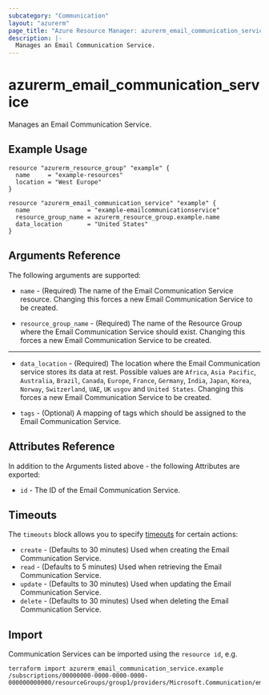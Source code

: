 ```yaml
---
subcategory: "Communication"
layout: "azurerm"
page_title: "Azure Resource Manager: azurerm_email_communication_service"
description: |-
  Manages an Email Communication Service.
---
```


# azurerm_email_communication_service

Manages an Email Communication Service.

## Example Usage

```hcl
resource "azurerm_resource_group" "example" {
  name     = "example-resources"
  location = "West Europe"
}

resource "azurerm_email_communication_service" "example" {
  name                = "example-emailcommunicationservice"
  resource_group_name = azurerm_resource_group.example.name
  data_location       = "United States"
}
```

## Arguments Reference

The following arguments are supported:

* `name` - (Required) The name of the Email Communication Service resource. Changing this forces a new Email Communication Service to be created.

* `resource_group_name` - (Required) The name of the Resource Group where the Email Communication Service should exist. Changing this forces a new Email Communication Service to be created.

---

* `data_location` - (Required) The location where the Email Communication service stores its data at rest. Possible values are `Africa`, `Asia Pacific`, `Australia`, `Brazil`, `Canada`, `Europe`, `France`, `Germany`, `India`, `Japan`, `Korea`, `Norway`, `Switzerland`, `UAE`, `UK` `usgov` and `United States`. Changing this forces a new Email Communication Service to be created.

* `tags` - (Optional) A mapping of tags which should be assigned to the Email Communication Service.

## Attributes Reference

In addition to the Arguments listed above - the following Attributes are exported:

* `id` - The ID of the Email Communication Service.

## Timeouts

The `timeouts` block allows you to specify [timeouts](https://www.terraform.io/language/resources/syntax#operation-timeouts) for certain actions:

* `create` - (Defaults to 30 minutes) Used when creating the Email Communication Service.
* `read` - (Defaults to 5 minutes) Used when retrieving the Email Communication Service.
* `update` - (Defaults to 30 minutes) Used when updating the Email Communication Service.
* `delete` - (Defaults to 30 minutes) Used when deleting the Email Communication Service.

## Import

Communication Services can be imported using the `resource id`, e.g.

```shell
terraform import azurerm_email_communication_service.example /subscriptions/00000000-0000-0000-0000-000000000000/resourceGroups/group1/providers/Microsoft.Communication/emailServices/emailCommunicationService1
```

